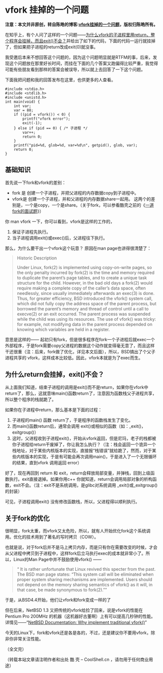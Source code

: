 # vfork 挂掉的一个问题

**注意：本文并非原创，转自陈皓的博客:[vfork挂掉的一个问题](http://coolshell.cn/articles/12103.html)，版权归陈皓所有。**

在知乎上，有个人问了这样的一个问题——[为什么vfork的子进程里用return，整个程序会挂掉，而且exit()不会？](http://www.zhihu.com/question/26591968)并给出了如下的代码，下面的代码一运行就挂掉了，但如果把子进程的return改成exit(0)就没事。

我受邀后本来不想回答这个问题的，因为这个问题明显就是RTFM的事，后来，发现这个问题放在那里好长时间，而挂在下面的几个答案又跑偏得比较严重，我觉得可能有些朋友看到那样的答案会被误导，所以就上去回答了一下这个问题。

下面我把问题和我的回答发布在这里，也供更多的人查看。

```
#include <stdio.h>
#include <stdlib.h>
#include <unistd.h>
int main(void) {
    int var;
    var = 88;
    if ((pid = vfork()) < 0) {
        printf("vfork error");
        exit(-1);
    } else if (pid == 0) { /* 子进程 */
        var++;
        return 0;
    }
    printf("pid=%d, glob=%d, var=%d\n", getpid(), glob, var);
    return 0;
}

```

## 基础知识

首先说一下fork和vfork的差别：

* fork 是 创建一个子进程，并把父进程的内存数据copy到子进程中。
* vfork是 创建一个子进程，并和父进程的内存数据share一起用。
这两个的差别是，一个是copy，一个是share。（关于fork，可以参看酷壳之前的《[一道fork的面试题](http://coolshell.cn/articles/7965.html)》）

你 man vfork 一下，你可以看到，vfork是这样的工作的，

1. 保证子进程先执行。
2. 当子进程调用exit()或exec()后，父进程往下执行。

那么，为什么要干出一个vfork这个玩意？ 原因在man page也讲得很清楚了：

>Historic Description
>
>Under Linux, fork(2) is implemented using copy-on-write pages, so the only penalty incurred by fork(2) is the time and memory required to duplicate the parent’s page tables, and to create a unique task structure for the child. However, in the bad old days a fork(2) would require making a complete copy of the caller’s data space, often needlessly, since usually immediately afterwards an exec(3) is done. Thus, for greater efficiency, BSD introduced the vfork() system call, which did not fully copy the address space of the parent process, but borrowed the parent’s memory and thread of control until a call to execve(2) or an exit occurred. The parent process was suspended while the child was using its resources. The use of vfork() was tricky: for example, not modifying data in the parent process depended on knowing which variables are held in a register.

意思是这样的—— 起初只有fork，但是很多程序在fork一个子进程后就exec一个外部程序，于是fork需要copy父进程的数据这个动作就变得毫无意了，而且这样干还很重（注：后来，fork做了优化，详见本文后面），所以，BSD搞出了个父子进程共享的 vfork，这样成本比较低。因此，vfork本就是为了exec而生。

## 为什么return会挂掉，exit()不会？

从上面我们知道，结束子进程的调用是exit()而不是return，如果你在vfork中return了，那么，这就意味main()函数return了，注意因为函数栈父子进程共享，所以整个程序的栈就跪了。

如果你在子进程中return，那么基本是下面的过程：

1. 子进程的main() 函数 return了，于是程序的函数栈发生了变化。
2. 而main()函数return后，通常会调用 exit()或相似的函数（如：_exit()，exitgroup()）
3. 这时，父进程收到子进程exit()，开始从vfork返回，但是尼玛，老子的栈都被你子进程给return干废掉了，你让我怎么执行？（注：栈会返回一个诡异一个栈地址，对于某些内核版本的实现，直接报“栈错误”就给跪了，然而，对于某些内核版本的实现，于是有可能会再次调用main()，于是进入了一个无限循环的结果，直到vfork 调用返回 error）

好了，现在再回到 return 和 exit，return会释放局部变量，并弹栈，回到上级函数执行。exit直接退掉。如果你用c++ 你就知道，return会调用局部对象的析构函数，exit不会。（注：exit不是系统调用，是glibc对系统调用 _exit()或_exitgroup()的封装）

可见，子进程调用exit() 没有修改函数栈，所以，父进程得以顺利执行。

## 关于fork的优化

很明显，fork太重，而vfork又太危险，所以，就有人开始优化fork这个系统调用。优化的技术用到了著名的写时拷贝（COW）。

也就是说，对于fork后并不是马上拷贝内存，而是只有你在需要改变的时候，才会从父进程中拷贝到子进程中，这样fork后立马执行exec的成本就非常小了。所以，Linux的Man Page中并不鼓励使用vfork() ——

>“ It is rather unfortunate that Linux revived this specter from the past. The BSD man page states: “This system call will be eliminated when proper system sharing mechanisms are implemented. Users should not depend on the memory sharing semantics of vfork() as it will, in that case, be made synonymous to fork(2).””

于是，从BSD4.4开始，他们让vfork和fork变成一样的了

但在后来，NetBSD 1.3 又把传统的vfork给捡了回来，说是vfork的性能在 Pentium Pro 200MHz 的机器（这机器好古董啊）上有可以提高几秒钟的性能。详情见——“[NetBSD Documentation: Why implement traditional vfork()](http://www.netbsd.org/docs/kernel/vfork.html)”

今天的Linux下，fork和vfork还是各是各的，不过，还是建议你不要用vfork，除非你非常关注性能。

（全文完）

（转载本站文章请注明作者和出处 酷 壳 – CoolShell.cn ，请勿用于任何商业用途）